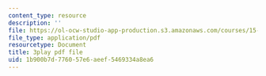 ```yaml
---
content_type: resource
description: ''
file: https://ol-ocw-studio-app-production.s3.amazonaws.com/courses/15-960-new-executive-thinking-social-impact-technology-projects-fall-2017-spring-2018/1b900b7d776057e6aeef5469334a8ea6_YEkx5ZKWM4s.pdf
file_type: application/pdf
resourcetype: Document
title: 3play pdf file
uid: 1b900b7d-7760-57e6-aeef-5469334a8ea6
---
```

